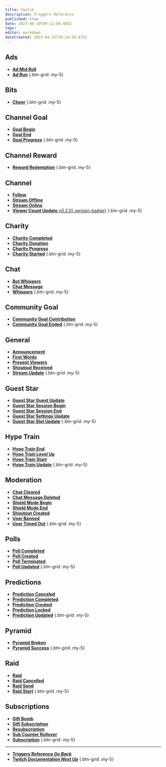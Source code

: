 ```yaml
---
title: Twitch
description: Triggers Reference
published: true
date: 2023-06-19T09:12:09.485Z
tags: 
editor: markdown
dateCreated: 2023-04-25T20:24:10.875Z
---
```


## Ads
- [<i class="mdi mdi-television-classic text--twitch"></i> **Ad Mid Roll**](/Triggers/Twitch/Ads/Ad-Mid-Roll)
- [<i class="mdi mdi-television-classic text--twitch"></i> **Ad Run**](/Triggers/Twitch/Ads/Ad-Run)
{.btn-grid .my-5}

## Bits
- [<i class="mdi mdi-crystal-ball text--twitch"></i> **Cheer**](/Triggers/Twitch/Bits/Cheer)
{.btn-grid .my-5}

## Channel Goal
- [<i class="mdi mdi-progress-clock text--twitch"></i> **Goal Begin**](/Triggers/Twitch/Channel-Goal/Goal-Begin)
- [<i class="mdi mdi-progress-close text--twitch"></i> **Goal End**](/Triggers/Twitch/Channel-Goal/Goal-End)
- [<i class="mdi mdi-progress-upload text--twitch"></i> **Goal Progress**](/Triggers/Twitch/Channel-Goal/Goal-Progress)
{.btn-grid .my-5}

## Channel Reward
- [<i class="mdi mdi-treasure-chest text--twitch"></i> **Reward Redemption**](/Triggers/Twitch/Channel-Reward/Reward-Redemption)
{.btn-grid .my-5}

## Channel
- [<i class="mdi mdi-account text--twitch"></i> **Follow**](/Triggers/Twitch/Channel/Follow)
- [<i class="mdi mdi-signal-off text--twitch"></i> **Stream Offline**](/Triggers/Twitch/Channel/Stream-Offline)
- [<i class="mdi mdi-signal text--twitch"></i> **Stream Online**](/Triggers/Twitch/Channel/Stream-Online)
- [<i class="mdi mdi-account-multiple-plus text--twitch"></i> **Viewer Count Update** *v0.2.0*{.version-badge}](/Triggers/Twitch/Channel/Viewer-Count-Update)
{.btn-grid .my-5}

## Charity
- [<i class="mdi mdi-charity text--twitch"></i> **Charity Completed**](/Triggers/Twitch/Charity/Charity-Completed)
- [<i class="mdi mdi-charity text--twitch"></i> **Charity Donation**](/Triggers/Twitch/Charity/Charity-Donation)
- [<i class="mdi mdi-charity text--twitch"></i> **Charity Progress**](/Triggers/Twitch/Charity/Charity-Progress)
- [<i class="mdi mdi-charity text--twitch"></i> **Charity Started**](/Triggers/Twitch/Charity/Charity-Started)
{.btn-grid .my-5}

## Chat
- [<i class="mdi mdi-account-details-outline text--twitch"></i> **Bot Whispers**](/Triggers/Twitch/Chat/Bot-Whispers)
- [<i class="mdi mdi-message-reply-text text--twitch"></i> **Chat Message**](/Triggers/Twitch/Chat/Chat-Message)
- [<i class="mdi mdi-account-details text--twitch"></i> **Whispers**](/Triggers/Twitch/Chat/Whispers)
{.btn-grid .my-5}

## Community Goal
- [<i class="mdi mdi-progress-upload text--twitch"></i> **Community Goal Contribution**](/Triggers/Twitch/Community-Goal/Community-Goal-Contribution)
- [<i class="mdi mdi-progress-close text--twitch"></i> **Community Goal Ended**](/Triggers/Twitch/Community-Goal/Community-Goal-Ended)
{.btn-grid .my-5}

## General
- [<i class="mdi mdi-bullhorn text--twitch"></i> **Announcement**](/Triggers/Twitch/General/Announcement)
- [<i class="mdi mdi-message-alert text--twitch"></i> **First Words**](/Triggers/Twitch/General/First-Words)
- [<i class="mdi mdi-account-multiple text--twitch"></i> **Present Viewers**](/Triggers/Twitch/General/Present-Viewers)
- [<i class="mdi mdi-account-arrow-left text--twitch"></i> **Shoutout Received**](/Triggers/Twitch/General/Shoutout-Received)
- [<i class="mdi mdi-update text--twitch"></i> **Stream Update**](/Triggers/Twitch/General/Stream-Update)
{.btn-grid .my-5}

## Guest Star
- [<i class="mdi mdi-account-edit text--twitch"></i> **Guest Star Guest Update**](/Triggers/Twitch/Guest-Star/Guest-Star-Guest-Update)
- [<i class="mdi mdi-account-clock text--twitch"></i> **Guest Star Session Begin**](/Triggers/Twitch/Guest-Star/Guest-Star-Session-Begin)
- [<i class="mdi mdi-account-multiple-remove text--twitch"></i> **Guest Star Session End**](/Triggers/Twitch/Guest-Star/Guest-Star-Session-End)
- [<i class="mdi mdi-account-cog text--twitch"></i> **Guest Star Settings Update**](/Triggers/Twitch/Guest-Star/Guest-Star-Settings-Update)
- [<i class="mdi mdi-account-multiple-plus text--twitch"></i> **Guest Star Slot Update**](/Triggers/Twitch/Guest-Star/Guest-Star-Slot-Update)
{.btn-grid .my-5}

## Hype Train
- [<i class="mdi mdi-train text--twitch"></i> **Hype Train End**](/Triggers/Twitch/Hype-Train/Hype-Train-End)
- [<i class="mdi mdi-train text--twitch"></i> **Hype Train Level Up**](/Triggers/Twitch/Hype-Train/Hype-Train-Level-Up)
- [<i class="mdi mdi-train text--twitch"></i> **Hype Train Start**](/Triggers/Twitch/Hype-Train/Hype-Train-Start)
- [<i class="mdi mdi-train text--twitch"></i> **Hype Train Update**](/Triggers/Twitch/Hype-Train/Hype-Train-Update)
{.btn-grid .my-5}

## Moderation
- [<i class="mdi mdi-backspace text--twitch"></i> **Chat Cleared**](/Triggers/Twitch/Moderation/Chat-Cleared)
- [<i class="mdi mdi-message-off text--twitch"></i> **Chat Message Deleted**](/Triggers/Twitch/Moderation/Chat-Message-Deleted)
- [<i class="mdi mdi-shield text--twitch"></i> **Shield Mode Begin**](/Triggers/Twitch/Moderation/Shield-Mode-Begin)
- [<i class="mdi mdi-shield-off text--twitch"></i> **Shield Mode End**](/Triggers/Twitch/Moderation/Shield-Mode-End)
- [<i class="mdi mdi-account-arrow-right text--twitch"></i> **Shoutout Created**](/Triggers/Twitch/Moderation/Shoutout-Created)
- [<i class="mdi mdi-account-off text--twitch"></i> **User Banned**](/Triggers/Twitch/Moderation/User-Banned)
- [<i class="mdi mdi-account-off text--twitch"></i> **User Timed Out**](/Triggers/Twitch/Moderation/User-Timed-Out)
{.btn-grid .my-5}

## Polls
- [<i class="mdi mdi-chart-box-outline text--twitch"></i> **Poll Completed**](/Triggers/Twitch/Polls/Poll-Completed)
- [<i class="mdi mdi-chart-box-outline text--twitch"></i> **Poll Created**](/Triggers/Twitch/Polls/Poll-Created)
- [<i class="mdi mdi-chart-box-outline text--twitch"></i> **Poll Terminated**](/Triggers/Twitch/Polls/Poll-Terminated)
- [<i class="mdi mdi-chart-box-outline text--twitch"></i> **Poll Updated**](/Triggers/Twitch/Polls/Poll-Updated)
{.btn-grid .my-5}

## Predictions
- [<i class="mdi mdi-chart-bar text--twitch"></i> **Prediction Canceled**](/Triggers/Twitch/Predictions/Prediction-Canceled)
- [<i class="mdi mdi-chart-bar text--twitch"></i> **Prediction Completed**](/Triggers/Twitch/Predictions/Prediction-Completed)
- [<i class="mdi mdi-chart-bar text--twitch"></i> **Prediction Created**](/Triggers/Twitch/Predictions/Prediction-Created)
- [<i class="mdi mdi-chart-bar text--twitch"></i> **Prediction Locked**](/Triggers/Twitch/Predictions/Prediction-Locked)
- [<i class="mdi mdi-chart-bar text--twitch"></i> **Prediction Updated**](/Triggers/Twitch/Predictions/Prediction-Updated)
{.btn-grid .my-5}

## Pyramid
- [<i class="mdi mdi-triangle-outline text--twitch"></i> **Pyramid Broken**](/Triggers/Twitch/Pyramid/Pyramid-Broken)
- [<i class="mdi mdi-triangle text--twitch"></i> **Pyramid Success**](/Triggers/Twitch/Pyramid/Pyramid-Success)
{.btn-grid .my-5}

## Raid
- [<i class="mdi mdi-target-account text--twitch"></i> **Raid**](/Triggers/Twitch/Raid/Raid)
- [<i class="mdi mdi-target-account text--twitch"></i> **Raid Cancelled**](/Triggers/Twitch/Raid/Raid-Cancelled)
- [<i class="mdi mdi-target-account text--twitch"></i> **Raid Send**](/Triggers/Twitch/Raid/Raid-Send)
- [<i class="mdi mdi-target-account text--twitch"></i> **Raid Start**](/Triggers/Twitch/Raid/Raid-Start)
{.btn-grid .my-5}

## Subscriptions
- [<i class="mdi mdi-gift text--twitch"></i> **Gift Bomb**](/Triggers/Twitch/Subscriptions/Gift-Bomb)
- [<i class="mdi mdi-gift text--twitch"></i> **Gift Subscription**](/Triggers/Twitch/Subscriptions/Gift-Subscription)
- [<i class="mdi mdi-account text--twitch"></i> **Resubscription**](/Triggers/Twitch/Subscriptions/Resubscription)
- [<i class="mdi mdi-counter text--twitch"></i> **Sub Counter Rollover**](/Triggers/Twitch/Subscriptions/Sub-Counter-Rollover)
- [<i class="mdi mdi-account text--twitch"></i> **Subscription**](/Triggers/Twitch/Subscriptions/Subscription)
{.btn-grid .my-5}

---

- [<i class="mdi mdi-chevron-left"></i> **Triggers Reference *Go Back***](/Triggers)
- [<i class="mdi mdi-twitch text--twitch"></i> **Twitch Documentation *Next Up***](/Platforms/Twitch)
{.btn-grid .my-5}